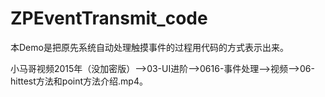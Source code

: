 # ZPEventTransmit_code
本Demo是把原先系统自动处理触摸事件的过程用代码的方式表示出来。

小马哥视频2015年（没加密版）——>03-UI进阶——>0616-事件处理——>视频——>06-hittest方法和point方法介绍.mp4。
